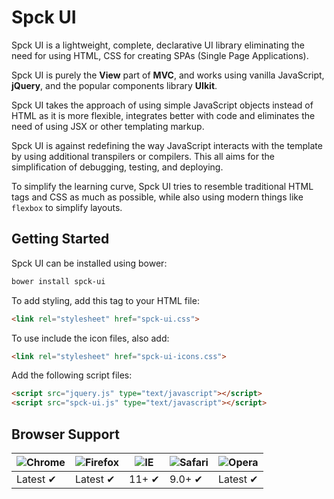 # Spck UI

Spck UI is a lightweight, complete, declarative UI library eliminating the need for using
HTML, CSS for creating SPAs (Single Page Applications).

Spck UI is purely the **View** part of **MVC**, and works using vanilla JavaScript, **jQuery**, and the popular components library **UIkit**.

Spck UI takes the approach of using simple JavaScript objects instead of HTML as it is more flexible, integrates better with code and eliminates the need of using JSX or other templating markup.

Spck UI is against redefining the way JavaScript interacts with the template by using additional transpilers or compilers. This all aims for the simplification of debugging, testing, and deploying.

To simplify the learning curve, Spck UI tries to resemble traditional HTML tags and CSS as much as possible, while also using modern things like `flexbox` to simplify layouts.

## Getting Started

Spck UI can be installed using bower:

```bash
bower install spck-ui
```

To add styling, add this tag to your HTML file:

```html
<link rel="stylesheet" href="spck-ui.css">
```

To use include the icon files, also add:
```html
<link rel="stylesheet" href="spck-ui-icons.css">
```

Add the following script files:

```html
<script src="jquery.js" type="text/javascript"></script>
<script src="spck-ui.js" type="text/javascript"></script>
```

## Browser Support

![Chrome](https://raw.github.com/alrra/browser-logos/master/src/chrome/chrome_48x48.png) | ![Firefox](https://raw.github.com/alrra/browser-logos/master/src/firefox/firefox_48x48.png) | ![IE](https://raw.github.com/alrra/browser-logos/master/src/archive/internet-explorer_9-11/internet-explorer_9-11_48x48.png) | ![Safari](https://raw.github.com/alrra/browser-logos/master/src/safari/safari_48x48.png) | ![Opera](https://raw.github.com/alrra/browser-logos/master/src/opera/opera_48x48.png)
--- | --- | --- | --- | --- |
Latest ✔ | Latest ✔ | 11+ ✔ | 9.0+ ✔ | Latest ✔ |
